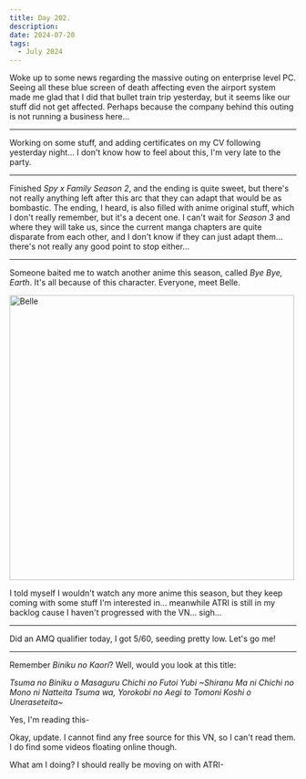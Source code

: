 ```yaml
---
title: Day 202.
description: 
date: 2024-07-20
tags: 
  - July 2024
---
```


Woke up to some news regarding the massive outing on enterprise level PC. Seeing all these blue screen of death affecting even the airport system made me glad that I did that bullet train trip yesterday, but it seems like our stuff did not get affected. Perhaps because the company behind this outing is not running a business here...

-----


Working on some stuff, and adding certificates on my CV following yesterday night... I don't know how to feel about this, I'm very late to the party.

-----

Finished *Spy x Family Season 2*, and the ending is quite sweet, but there's not really anything left after this arc that they can adapt that would be as bombastic. The ending, I heard, is also filled with anime original stuff, which I don't really remember, but it's a decent one. I can't wait for *Season 3* and where they will take us, since the current manga chapters are quite disparate from each other, and I don't know if they can just adapt them... there's not really any good point to stop either...

-----

Someone baited me to watch another anime this season, called *Bye Bye, Earth*. It's all because of this character. Everyone, meet Belle.

<a href="https://imgur.com/bkteuBE"><img src="https://i.imgur.com/bkteuBE.png" title="source: imgur.com" width="500px" alt="Belle"/></a>

I told myself I wouldn't watch any more anime this season, but they keep coming with some stuff I'm interested in... meanwhile ATRI is still in my backlog cause I haven't progressed with the VN... sigh...

-----

Did an AMQ qualifier today, I got 5/60, seeding pretty low. Let's go me!

-----

Remember *Biniku no Kaori*? Well, would you look at this title:

*Tsuma no Biniku o Masaguru Chichi no Futoi Yubi ~Shiranu Ma ni Chichi no Mono ni Natteita Tsuma wa, Yorokobi no Aegi to Tomoni Koshi o Uneraseteita~*

Yes, I'm reading this-

Okay, update. I cannot find any free source for this VN, so I can't read them. I do find some videos floating online though.

What am I doing? I should really be moving on with ATRI-